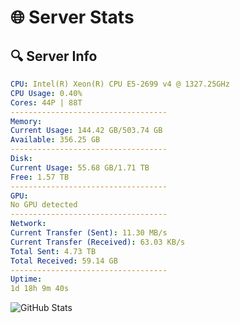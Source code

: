 # 🌐 Server Stats
## 🔍 Server Info
```yaml
CPU: Intel(R) Xeon(R) CPU E5-2699 v4 @ 1327.25GHz
CPU Usage: 0.40%
Cores: 44P | 88T
-----------------------------------
Memory:
Current Usage: 144.42 GB/503.74 GB
Available: 356.25 GB
-----------------------------------
Disk:
Current Usage: 55.68 GB/1.71 TB
Free: 1.57 TB
-----------------------------------
GPU:
No GPU detected
-----------------------------------
Network:
Current Transfer (Sent): 11.30 MB/s
Current Transfer (Received): 63.03 KB/s
Total Sent: 4.73 TB
Total Received: 59.14 GB
-----------------------------------
Uptime:
1d 18h 9m 40s
```
![GitHub Stats](https://img.shields.io/badge/Updated-2025-03-09_15:32:29-blue)